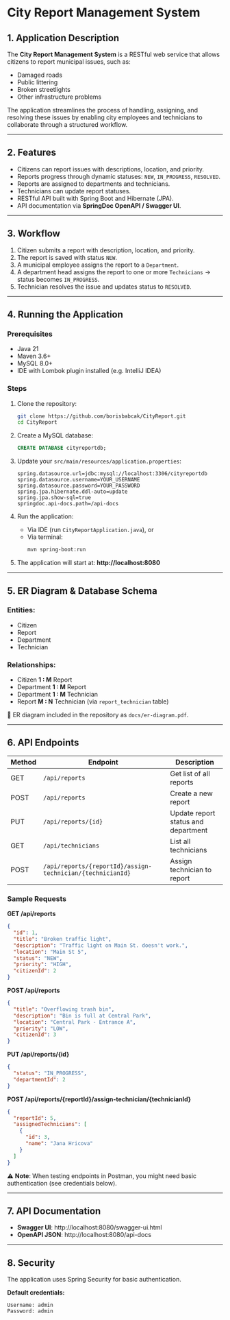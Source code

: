# City Report Management System

## 1. Application Description

The **City Report Management System** is a RESTful web service that allows citizens to report municipal issues, such as:
- Damaged roads
- Public littering
- Broken streetlights
- Other infrastructure problems

The application streamlines the process of handling, assigning, and resolving these issues by enabling city employees and technicians to collaborate through a structured workflow.

---

## 2. Features

- Citizens can report issues with descriptions, location, and priority.
- Reports progress through dynamic statuses: `NEW`, `IN_PROGRESS`, `RESOLVED`.
- Reports are assigned to departments and technicians.
- Technicians can update report statuses.
- RESTful API built with Spring Boot and Hibernate (JPA).
- API documentation via **SpringDoc OpenAPI / Swagger UI**.

---

## 3. Workflow

1. Citizen submits a report with description, location, and priority.
2. The report is saved with status `NEW`.
3. A municipal employee assigns the report to a `Department`.
4. A department head assigns the report to one or more `Technicians` → status becomes `IN_PROGRESS`.
5. Technician resolves the issue and updates status to `RESOLVED`.

---

## 4. Running the Application

### Prerequisites
- Java 21
- Maven 3.6+
- MySQL 8.0+
- IDE with Lombok plugin installed (e.g. IntelliJ IDEA)

### Steps

1. Clone the repository:
   ```bash
   git clone https://github.com/borisbabcak/CityReport.git
   cd CityReport
   ```

2. Create a MySQL database:
   ```sql
   CREATE DATABASE cityreportdb;
   ```

3. Update your `src/main/resources/application.properties`:
   ```properties
   spring.datasource.url=jdbc:mysql://localhost:3306/cityreportdb
   spring.datasource.username=YOUR_USERNAME
   spring.datasource.password=YOUR_PASSWORD
   spring.jpa.hibernate.ddl-auto=update
   spring.jpa.show-sql=true
   springdoc.api-docs.path=/api-docs
   ```

4. Run the application:
   - Via IDE (run `CityReportApplication.java`), or
   - Via terminal:
     ```bash
     mvn spring-boot:run
     ```

5. The application will start at: **http://localhost:8080**

---

## 5. ER Diagram & Database Schema

### Entities:
- Citizen
- Report
- Department
- Technician

### Relationships:
- Citizen **1 : M** Report
- Department **1 : M** Report
- Department **1 : M** Technician
- Report **M : N** Technician (via `report_technician` table)

📎 ER diagram included in the repository as `docs/er-diagram.pdf`.

---

## 6. API Endpoints

| Method | Endpoint | Description |
|--------|----------|-------------|
| GET | `/api/reports` | Get list of all reports |
| POST | `/api/reports` | Create a new report |
| PUT | `/api/reports/{id}` | Update report status and department |
| GET | `/api/technicians` | List all technicians |
| POST | `/api/reports/{reportId}/assign-technician/{technicianId}` | Assign technician to report |

### Sample Requests

**GET /api/reports**
```json
{
  "id": 1,
  "title": "Broken traffic light",
  "description": "Traffic light on Main St. doesn't work.",
  "location": "Main St 5",
  "status": "NEW",
  "priority": "HIGH",
  "citizenId": 2
}
```

**POST /api/reports**
```json
{
  "title": "Overflowing trash bin",
  "description": "Bin is full at Central Park",
  "location": "Central Park - Entrance A",
  "priority": "LOW",
  "citizenId": 3
}
```

**PUT /api/reports/{id}**
```json
{
  "status": "IN_PROGRESS",
  "departmentId": 2
}
```

**POST /api/reports/{reportId}/assign-technician/{technicianId}**
```json
{
  "reportId": 5,
  "assignedTechnicians": [
    {
      "id": 3,
      "name": "Jana Hricova"
    }
  ]
}
```

⚠️ **Note**: When testing endpoints in Postman, you might need basic authentication (see credentials below).

---

## 7. API Documentation

- **Swagger UI**: http://localhost:8080/swagger-ui.html
- **OpenAPI JSON**: http://localhost:8080/api-docs

---

## 8. Security

The application uses Spring Security for basic authentication.

**Default credentials:**
```
Username: admin
Password: admin
```